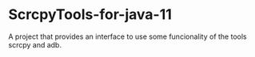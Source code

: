 # ScrcpyTools-for-java-11
A project that provides an interface to use some funcionality of the tools scrcpy and adb.
